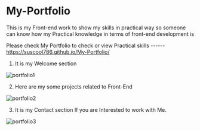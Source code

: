 # My-Portfolio

This is my Front-end work to show my skills in practical way so someone can know how my Practical knowledge in terms of front-end development is 

Please check My Portfolio to check or view  Practical skills  ------ https://suscool786.github.io/My-Portfolio/

1) It is my Welcome section 

![portfolio1](https://user-images.githubusercontent.com/49773060/216808290-e9578095-8f73-4fbc-99a7-a0a70fa96b57.png)

2) Here are my some projects related to Front-End

![portfolio2](https://user-images.githubusercontent.com/49773060/216808296-676466d9-cc40-44bf-9793-10279e57c74f.png)

3) It is my Contact section If you are Interested to work with Me.

![portfolio3](https://user-images.githubusercontent.com/49773060/216808301-f8292696-bc69-42a0-a31d-d01816d42253.png)
